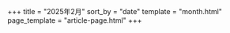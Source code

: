 +++
title = "2025年2月"
sort_by = "date"
template = "month.html"
page_template = "article-page.html"
+++
